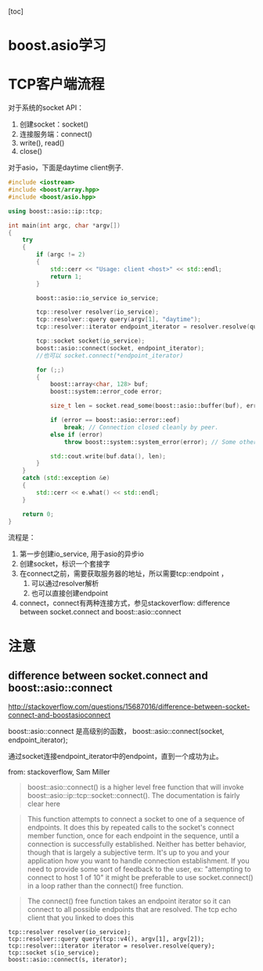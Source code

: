 [toc]
# boost.asio学习
# TCP客户端流程
对于系统的socket API：
1. 创建socket：socket()
2. 连接服务端：connect()
3. write(), read()
4. close()

对于asio，下面是daytime client例子.
```C++
#include <iostream>
#include <boost/array.hpp>
#include <boost/asio.hpp>

using boost::asio::ip::tcp;

int main(int argc, char *argv[])
{
    try
    {
        if (argc != 2)
        {
            std::cerr << "Usage: client <host>" << std::endl;
            return 1;
        }

        boost::asio::io_service io_service;

        tcp::resolver resolver(io_service);
        tcp::resolver::query query(argv[1], "daytime");
        tcp::resolver::iterator endpoint_iterator = resolver.resolve(query);

        tcp::socket socket(io_service);
        boost::asio::connect(socket, endpoint_iterator);
        //也可以 socket.connect(*endpoint_iterator)

        for (;;)
        {
            boost::array<char, 128> buf;
            boost::system::error_code error;

            size_t len = socket.read_some(boost::asio::buffer(buf), error);

            if (error == boost::asio::error::eof)
                break; // Connection closed cleanly by peer.
            else if (error)
                throw boost::system::system_error(error); // Some other error.

            std::cout.write(buf.data(), len);
        }
    }
    catch (std::exception &e)
    {
        std::cerr << e.what() << std::endl;
    }

    return 0;
}
```
流程是：
1. 第一步创建io_service, 用于asio的异步io
2. 创建socket，标识一个套接字
3. 在connect之前，需要获取服务器的地址，所以需要tcp::endpoint ，
    1. 可以通过resolver解析
    2. 也可以直接创建endpoint
4. connect，connect有两种连接方式，参见stackoverflow: difference between socket.connect and boost::asio::connect

# 注意
## difference between socket.connect and boost::asio::connect
http://stackoverflow.com/questions/15687016/difference-between-socket-connect-and-boostasioconnect

boost::asio::connect 是高级别的函数， boost::asio::connect(socket, endpoint_iterator);

通过socket连接endpoint_iterator中的endpoint，直到一个成功为止。

from: stackoverflow, Sam Miller

> boost::asio::connect() is a higher level free function that will invoke boost::asio::ip::tcp::socket::connect(). The documentation is fairly clear here

> This function attempts to connect a socket to one of a sequence of endpoints. It does this by repeated calls to the socket's connect member function, once for each endpoint in the sequence, until a connection is successfully established.
Neither has better behavior, though that is largely a subjective term. It's up to you and your application how you want to handle connection establishment. If you need to provide some sort of feedback to the user, ex: "attempting to connect to host 1 of 10" it might be preferable to use socket.connect() in a loop rather than the connect() free function.

> The connect() free function takes an endpoint iterator so it can connect to all possible endpoints that are resolved. The tcp echo client that you linked to does this
```
tcp::resolver resolver(io_service);
tcp::resolver::query query(tcp::v4(), argv[1], argv[2]);
tcp::resolver::iterator iterator = resolver.resolve(query);
tcp::socket s(io_service);
boost::asio::connect(s, iterator);
```